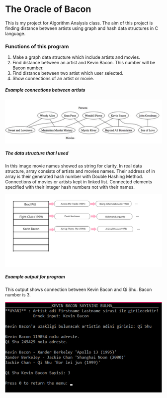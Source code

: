 # The Oracle of Bacon
This is my project for Algorithm Analysis class. The aim of this project is finding distance between artists using graph and hash data structures in C language.

### Functions of this program
1. Make a graph data structure which include artists and movies.
2. Find distance between an artist and Kevin Bacon. This number will be Bacon number.
3. Find distance between two artist which user selected.
4. Show connections of an artist or movie.

##### Example connections between artists

![Example connections between artists](Images/artists.png)

##### The data structure that I used

In this image movie names showed as string for clarity. In real data structure, array consists of artists and movies names. Their address of in array is their generated hash number with Double Hashing Method. Connections of movies or artists kept in linked list. Connected elements specified with their integer hash numbers not with their names.

![The data structure that I used](Images/veri_yapısı.png)

##### Example output for program
This output shows connection between Kevin Bacon and Qi Shu. Bacon number is 3.

![Example output for program](Images/çıktı.png)

